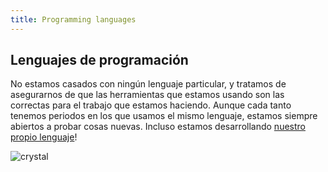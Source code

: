 ```yaml
---
title: Programming languages
---
```

## Lenguajes de programación

No estamos casados con ningún lenguaje particular, y tratamos de asegurarnos de que las herramientas que estamos usando son las correctas para el trabajo que estamos haciendo. Aunque cada tanto tenemos periodos en los que usamos el mismo lenguaje, estamos siempre abiertos a probar cosas nuevas. Incluso estamos desarrollando [nuestro propio lenguaje](http://crystal-lang.org/)!

![crystal](/images/crystal.svg)